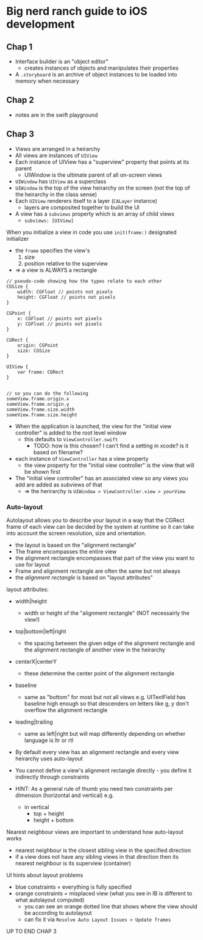 # Big nerd ranch guide to iOS development

## Chap 1

- Interface builder is an "object editor"
    - creates instances of objects and manipulates their properties
- A `.storyboard` is an archive of object instances to be loaded into memory
  when necessary

## Chap 2

- notes are in the swift playground

## Chap 3

- Views are arranged in a heirarchy
- All views are instances of `UIView`
- Each instance of UIView has a "superview" property that points at its parent
    - UIWindow is the ultimate parent of all on-screen views
- `UIWindow` has `UIView` as a superclass
- `UIWindow` is the top of the view heirarchy on the screen (not the top of the
  heirarchy in the class sense)
- Each `UIView` renderers itself to a layer (`CALayer` instance)
    - layers are composited together to build the UI
- A view has a `subviews` property which is an array of child views
    - `subviews: [UIView]`

When you initialize a view in code you use `init(frame:)` designated initializer

- the `frame` specifies the view's
    1. size
    2. position relative to the superview
- => a view is ALWAYS a rectangle

```
// pseudo-code showing how the types relate to each other
CGSize {
    width: CGFloat // points not pixels
    height: CGFloat // points not pixels
}

CGPoint {
    x: CGFloat // points not pixels
    y: CGFloat // points not pixels
}

CGRect {
    origin: CGPoint
    size: CGSize
}

UIView {
    var frame: CGRect
}


// so you can do the following
someView.frame.origin.x
someView.frame.origin.y
someView.frame.size.width
someView.frame.size.height
```

- When the application is launched, the view for the "initial view controller"
  is added to the root level window
    - this defaults to `ViewController.swift`
        - TODO: how is this chosen? I can't find a setting in xcode? is it based
          on filename?
- each instance of `ViewController` has a view property
    - the view property for the "initial view controller" is the view that will
      be shown first
- The "initial view controller" has an associated view so any views you add are
  added as subviews of that
    - => the herirarchy is `UIWindow > ViewController.view > yourView`

### Auto-layout

Autolayout allows you to describe your layout in a way that the CGRect frame of
each view can be decided by the system at runtime so it can take into account
the screen resolution, size and orientation.

- the layout is based on the "alignment rectangle"
- The frame encompasses the entire view
- the alignment rectangle encompasses that part of the view you want to use for
  layout
- Frame and alignment rectangle are often the same but not always
- the _alignment rectangle_ is based on "layout attributes"

layout attributes:

- width|height
    - width or height of the "alignment rectangle" (NOT necessairly the view!)
- top|bottom|left|right
    - the spacing between the given edge of the alignment rectangle and the
      alignment rectangle of another view in the heirarchy
- centerX|centerY
    - these determine the center point of the alignment rectangle
- baseline
    - same as "bottom" for most but not all views e.g. UITextField has baseline
      high enough so that descenders on letters like g, y don't overflow the
      alignment rectangle
- leading|trailing
    - same as left|right but will map differently depending on whether language
      is ltr or rtl

- By default every view has an alignment rectangle and every view heirarchy uses
  auto-layout
- You cannot define a view's alignment rectangle directly - you define it
  indirectly through constraints
- HINT: As a general rule of thumb you need two constraints per dimension
  (horizontal and vertical) e.g.
    - in vertical
        - top + height
        - height + bottom

Nearest neighbour views are important to understand how auto-layout works

- nearest neighbour is the closest sibling view in the specified direction
- if a view does not have any sibling views in that direction then its nearest
  neighbour is its superview (container)

UI hints about layout problems

- blue constraints = everything is fully specified
- orange constraints = misplaced view (what you see in IB is different to what
  autolayout computed)
    - you can see an orange dotted line that shows where the view should be
      according to autolayout
    - can fix it via `Resolve Auto Layout Issues > Update frames`

UP TO END CHAP 3
